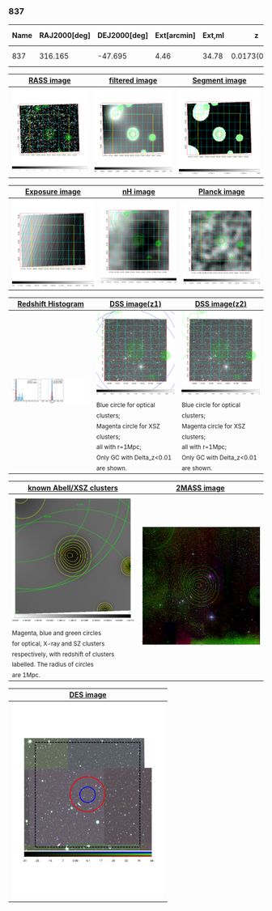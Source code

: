 <div STYLE="page-break-after: always;"></div>

### 837

|Name|RAJ2000[deg]|DEJ2000[deg] |Ext[arcmin]| Ext,ml | z | z_src| C|GC(XSZ,Delta_z<0.01)| GC(OPT,Delta_z<0.01)|GC| R_sig[arcmin] | R500[arcmin] | R500[Mpc]| CRsig[c/s] | CR500[c/s] |L500[1E44 erg/s]|F500[1E-12 erg/s/cm^2]| M500[1E14 Msun]|Tx[keV]|Cnt_sig|Beta|Rc[arcmin]|Comment|Alias|
|---|---|---|---|---|---|------|---|--------|---------|----------|---|---|---|---|---|---|---|---|---|---|---|---|---|---|
|837| 316.165| -47.695| 4.46| 34.78| 0.0173(0.005)| z1, z_opt| S| -| N| N| 45.055| 25.906| 0.547| 0.655(0.141)| 0.612(0.132)| 0.061(0.027)| 9.025(4.049)| 0.47(0.11)| 1.36(0.20)| 432.3| 0.503(-0.003+0.005)| 9.652(-0.360+0.320)| -| t230|

|[RASS image](../image/837/837_img.pdf)|[filtered image](../image/837/837_fil.pdf)|[Segment image](../image/837/837_seg.pdf)|
|-------------------|--------------------|-------------------|
| <img src="../image/837/837_img.png" width="300">  | <img src="../image/837/837_fil.png" width="300">   | <img src="../image/837/837_seg.png" width="300">  |

|[Exposure image](../image/837/837_mex.pdf)| [nH image](../image/837/837_nh.pdf)| [Planck image](../image/837/837_p.pdf)|
|-------------------|--------------------|-------------------|
|<img src="../image/837/837_mex.png" width="300">   | <img src="../image/837/837_nh.png" width="300">    | <img src="../image/837/837_p.png" width="300"> |

|[Redshift Histogram](../image/837/837_zg.pdf) | [DSS image(z1)](../image/837/837_dss_z1.pdf)      |  [DSS image(z2)](../image/837/837_dss_z2.pdf)    |
|-------------------|--------------------|-------------------|
|<img src="../image/837/837_zg.png" width="300"> |<img src="../image/837/837_dss_z1.png" width="300"> <sub><br>Blue circle for optical clusters; <br>Magenta circle for XSZ clusters; <br>all with r=1Mpc; <br>Only GC with Delta_z<0.01 are shown. </sub>| <img src="../image/837/837_dss_z2.png" width="300"><sub><br>Blue circle for optical clusters; <br>Magenta circle for XSZ clusters; <br>all with r=1Mpc; <br>Only GC with Delta_z<0.01 are shown. </sub> |

|[known Abell/XSZ clusters](../image/837/837_gc.pdf) | [2MASS image](../image/837/837_2mass.pdf)      |
|-------------------|-------------------|
|<img src=../image/837/837_gc.png width="300"> <br><sub>Magenta, blue and green circles <br>for optical, X-ray and SZ clusters <br>respectively, with redshift of clusters <br>labelled. The radius of circles <br>are 1Mpc.</sub>|<img src="../image/837/837_2mass.png" width="300">  |

|[DES image](../image/837/837_des.pdf)   |
|-------------------|
| <img src="../image/837/837_des.pdf" width="300">  |
